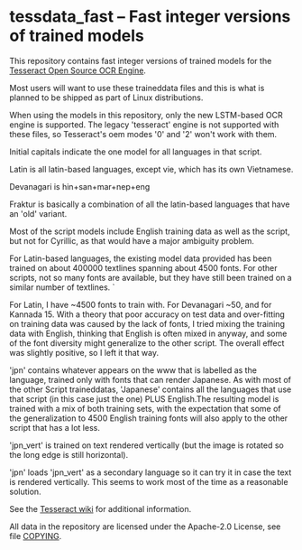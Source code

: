 # tessdata_fast – Fast integer versions of trained models

This repository contains fast integer versions of trained models for the
[Tesseract Open Source OCR Engine](https://github.com/tesseract-ocr/tesseract).

Most users will want to use these traineddata files and this is what is planned to be shipped as part of Linux distributions.

When using the models in this repository, only the new LSTM-based OCR engine is supported. The legacy 'tesseract' engine is not supported with these files, so Tesseract's oem modes '0' and '2' won't work with them.

Initial capitals indicate the one model for all languages in that script. 

Latin is all latin-based languages, 
except vie, which has its own Vietnamese.

Devanagari is hin+san+mar+nep+eng

Fraktur is basically a combination of all the latin-based languages that have an 'old' variant.

Most of the script models include English training data as well as the script, but not for Cyrillic, as that would have a major ambiguity problem. 

For Latin-based languages, the existing model data provided has been trained on about 400000 textlines spanning about 4500 fonts. For other scripts, not so many fonts are available, but they have still been trained on a similar number of textlines. `

For Latin, I have ~4500 fonts to train with. For Devanagari ~50, and for Kannada 15. With a theory that poor accuracy on test data and over-fitting on training data was caused by the lack of fonts, I tried mixing the training data with English, thinking that English is often mixed in anyway, and some of the font diversity might generalize to the other script. The overall effect was slightly positive, so I left it that way.

'jpn' contains whatever appears on the www that is labelled as the language, trained only with fonts that can render Japanese. As with most of the other Script traineddatas, 'Japanese' contains all the languages that use that script (in this case just the one) PLUS English.The resulting model is trained with a mix of both training sets, with the expectation that some of the generalization to 4500 English training fonts will also apply to the other script that has a lot less.

'jpn_vert' is trained on text rendered vertically (but the image is rotated so the long edge is still horizontal).

'jpn' loads 'jpn_vert' as a secondary language so it can try it in case the text is rendered vertically. This seems to work most of the time as a reasonable solution.

See the [Tesseract wiki](https://github.com/tesseract-ocr/tesseract/wiki/Data-Files)
for additional information.

All data in the repository are licensed under the
Apache-2.0 License, see file [COPYING](COPYING).
